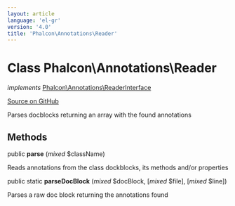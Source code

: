 ```yaml
---
layout: article
language: 'el-gr'
version: '4.0'
title: 'Phalcon\Annotations\Reader'
---
```


# Class **Phalcon\Annotations\Reader**

*implements* [Phalcon\Annotations\ReaderInterface](/3.4/en/api/Phalcon_Annotations_ReaderInterface)

<a href="https://github.com/phalcon/cphalcon/tree/v3.4.0/phalcon/annotations/reader.zep" class="btn btn-default btn-sm">Source on GitHub</a>

Parses docblocks returning an array with the found annotations

## Methods

public **parse** (*mixed* $className)

Reads annotations from the class dockblocks, its methods and/or properties

public static **parseDocBlock** (*mixed* $docBlock, [*mixed* $file], [*mixed* $line])

Parses a raw doc block returning the annotations found
